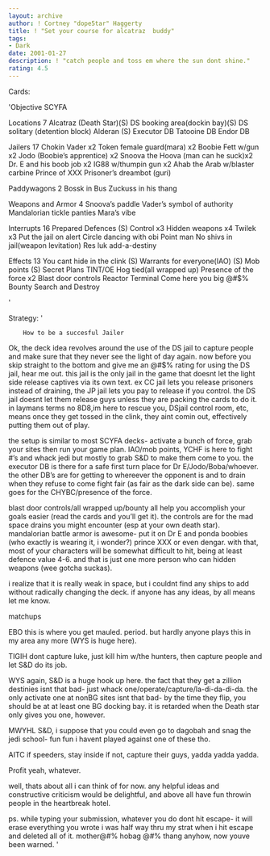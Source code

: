 ```yaml
---
layout: archive
author: ! Cortney "dope5tar" Haggerty
title: ! "Set your course for alcatraz  buddy"
tags:
- Dark
date: 2001-01-27
description: ! "catch people and toss em where the sun dont shine."
rating: 4.5
---
```

Cards: 

'Objective SCYFA

Locations 7
Alcatraz (Death Star)(S)
DS booking area(dockin bay)(S)
DS solitary (detention block)
Alderan (S)
Executor DB
Tatooine DB
Endor DB

Jailers 17
Chokin Vader x2
Token female guard(mara) x2
Boobie Fett w/gun x2
Jodo (Boobie’s apprentice) x2
Snoova the Hoova (man can he suck)x2
Dr. E and his boob job x2
IG88 w/thumpin gun x2
Ahab the Arab w/blaster carbine
Prince of XXX
Prisoner’s dreambot (guri)

Paddywagons 2
Bossk in Bus
Zuckuss in his thang

Weapons and Armor 4
Snoova’s paddle
Vader’s symbol of authority
Mandalorian tickle panties
Mara’s vibe

Interrupts 16
Prepared Defences (S)
Control x3
Hidden weapons x4
Twilek x3
Put the jail on alert
Circle dancing with obi
Point man
No shivs in jail(weapon levitation)
Res luk add-a-destiny

Effects 13
You cant hide in the clink (S)
Warrants for everyone(IAO) (S)
Mob points (S)
Secret Plans
TINT/OE
Hog tied(all wrapped up)
Presence of the force x2
Blast door controls
Reactor Terminal
Come here you big @#$%
Bounty
Search and Destroy

'

Strategy: '

		How to be a succesful Jailer

Ok, the deck idea revolves around the use of the DS jail to capture people and make sure that they never see the light of day again.  now before you skip straight to the bottom and give me an @#$% rating for using the DS jail, hear me out.  this jail is the only jail in the game that doesnt let the light side release captives via its own text. ex CC jail lets you release prisoners instead of draining, the JP jail lets you pay to release if you control.  the DS jail doesnt let them release guys unless they are packing the cards to do it. in laymans terms no 8D8,im here to rescue you, DSjail control room, etc, means once they get tossed in the clink, they aint comin out, effectively putting them out of play.

the setup is similar to most SCYFA decks- activate a bunch of force, grab your sites then run your game plan.  IAO/mob points, YCHF is here to fight #’s and whack jedi but mostly to grab S&D to make them come to you.  the executor DB is there for a safe first turn place for Dr E/Jodo/Boba/whoever.  the other DB’s are for getting to whereever the opponent is and to drain when they refuse to come fight fair (as fair as the dark side can be). same goes for the CHYBC/presence of the force.

blast door controls/all wrapped up/bounty all help you accomplish your goals easier (read the cards and you’ll get it).  the controls are for the mad space drains you might encounter (esp at your own death star).  mandalorian battle armor is awesome- put it on Dr E and ponda boobies (who exactly is wearing it, i wonder?) prince XXX or even dengar.  with that, most of your characters will be somewhat difficult to hit, being at least defence value 4-6. and that is just one more person who can hidden weapons (wee gotcha suckas).

i realize that it is really weak in space, but i couldnt find any ships to add without radically changing the deck. if anyone has any ideas, by all means let me know.

matchups

EBO this is where you get mauled. period. but hardly anyone plays this in my area any more (WYS is huge here).

TIGIH dont capture luke, just kill him w/the hunters, then capture people and let S&D do its job.

WYS again, S&D is a huge hook up here. the fact that they get a zillion destinies isnt that bad- just whack one/operate/capture/la-di-da-di-da. the only activate one at nonBG sites isnt that bad- by the time they flip, you should be at at least one BG docking bay. it is retarded when the Death star only gives you one, however.

MWYHL S&D, i suppose that you could even go to dagobah and snag the jedi school- fun fun i havent played against one of these tho.

AITC if speeders, stay inside if not, capture their guys,  yadda yadda yadda.

Profit yeah, whatever.

well, thats about all i can think of for now. any helpful ideas and constructive criticism would be delightful, and above all have fun throwin people in the heartbreak hotel.

ps. while typing your submission, whatever you do dont hit escape- it will erase everything you wrote i was half way thru my strat when i hit escape and deleted all of it. mother@#$%ing peice of @#$% hobag @#$% @#$% thang anyhow, now youve been warned. '